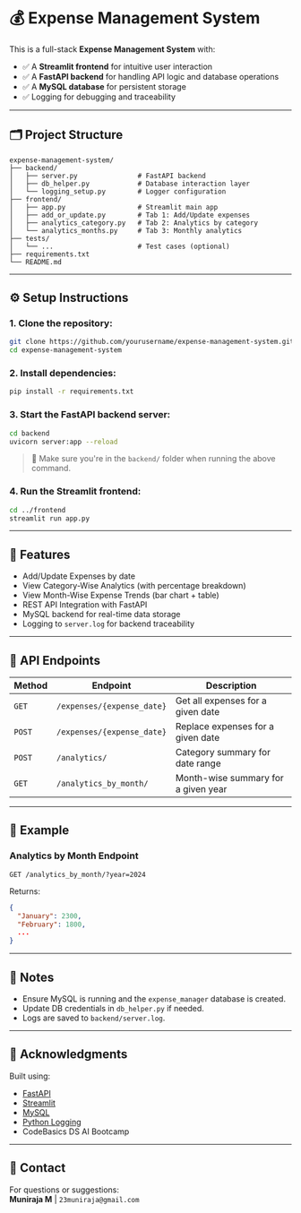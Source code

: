 # 💰 Expense Management System

This is a full-stack **Expense Management System** with:

- ✅ A **Streamlit frontend** for intuitive user interaction  
- ✅ A **FastAPI backend** for handling API logic and database operations  
- ✅ A **MySQL database** for persistent storage  
- ✅ Logging for debugging and traceability  

---

## 🗂 Project Structure

```
expense-management-system/
├── backend/
│   ├── server.py               # FastAPI backend
│   ├── db_helper.py            # Database interaction layer
│   └── logging_setup.py        # Logger configuration
├── frontend/
│   ├── app.py                  # Streamlit main app
│   ├── add_or_update.py        # Tab 1: Add/Update expenses
│   ├── analytics_category.py   # Tab 2: Analytics by category
│   └── analytics_months.py     # Tab 3: Monthly analytics
├── tests/
│   └── ...                     # Test cases (optional)
├── requirements.txt
└── README.md
```

---

## ⚙️ Setup Instructions

### 1. Clone the repository:
```bash
git clone https://github.com/yourusername/expense-management-system.git
cd expense-management-system
```

### 2. Install dependencies:
```bash
pip install -r requirements.txt
```

### 3. Start the FastAPI backend server:
```bash
cd backend
uvicorn server:app --reload
```

> 📁 Make sure you're in the `backend/` folder when running the above command.

### 4. Run the Streamlit frontend:
```bash
cd ../frontend
streamlit run app.py
```

---

## 🚀 Features

- Add/Update Expenses by date  
- View Category-Wise Analytics (with percentage breakdown)  
- View Month-Wise Expense Trends (bar chart + table)  
- REST API Integration with FastAPI  
- MySQL backend for real-time data storage  
- Logging to `server.log` for backend traceability  

---

## 🔌 API Endpoints

| Method | Endpoint                    | Description                         |
|--------|-----------------------------|-------------------------------------|
| `GET`  | `/expenses/{expense_date}`  | Get all expenses for a given date   |
| `POST` | `/expenses/{expense_date}`  | Replace expenses for a given date   |
| `POST` | `/analytics/`               | Category summary for date range     |
| `GET`  | `/analytics_by_month/`      | Month-wise summary for a given year|

---

## 📝 Example

### Analytics by Month Endpoint
```http
GET /analytics_by_month/?year=2024
```

Returns:
```json
{
  "January": 2300,
  "February": 1800,
  ...
}
```

---

## 📌 Notes

- Ensure MySQL is running and the `expense_manager` database is created.  
- Update DB credentials in `db_helper.py` if needed.  
- Logs are saved to `backend/server.log`.  

---

## 🙌 Acknowledgments

Built using:
- [FastAPI](https://fastapi.tiangolo.com/)
- [Streamlit](https://streamlit.io/)
- [MySQL](https://www.mysql.com/)
- [Python Logging](https://docs.python.org/3/library/logging.html)
- CodeBasics DS AI Bootcamp

---

## 📧 Contact

For questions or suggestions:  
**Muniraja M** | `23muniraja@gmail.com`